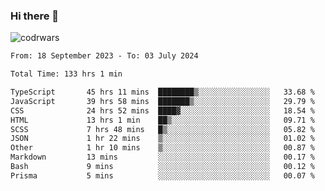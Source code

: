 ### Hi there 👋


![codrwars](https://www.codewars.com/users/rsschool_c9af20f58c35c696/badges/micro) 

<!--START_SECTION:waka-->

```txt
From: 18 September 2023 - To: 03 July 2024

Total Time: 133 hrs 1 min

TypeScript       45 hrs 11 mins  ████████▒░░░░░░░░░░░░░░░░   33.68 %
JavaScript       39 hrs 58 mins  ███████▒░░░░░░░░░░░░░░░░░   29.79 %
CSS              24 hrs 52 mins  ████▓░░░░░░░░░░░░░░░░░░░░   18.54 %
HTML             13 hrs 1 min    ██▒░░░░░░░░░░░░░░░░░░░░░░   09.71 %
SCSS             7 hrs 48 mins   █▒░░░░░░░░░░░░░░░░░░░░░░░   05.82 %
JSON             1 hr 22 mins    ▒░░░░░░░░░░░░░░░░░░░░░░░░   01.02 %
Other            1 hr 10 mins    ▒░░░░░░░░░░░░░░░░░░░░░░░░   00.87 %
Markdown         13 mins         ░░░░░░░░░░░░░░░░░░░░░░░░░   00.17 %
Bash             9 mins          ░░░░░░░░░░░░░░░░░░░░░░░░░   00.12 %
Prisma           5 mins          ░░░░░░░░░░░░░░░░░░░░░░░░░   00.07 %
```

<!--END_SECTION:waka-->
